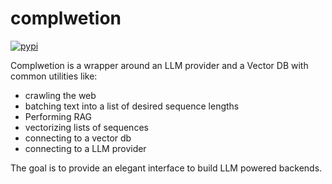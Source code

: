 # complwetion
[![pypi](https://img.shields.io/pypi/v/complwetion)](https://pypi.org/project/complwetion/)


Complwetion is a wrapper around an LLM provider and a Vector DB with common utilities like:
- crawling the web
- batching text into a list of desired sequence lengths
- Performing RAG
- vectorizing lists of sequences
- connecting to a vector db
- connecting to a LLM provider


The goal is to provide an elegant interface to build LLM powered backends. 

